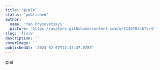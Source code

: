 ```yaml
---
title: 'фівів'
status: 'published'
author:
  name: 'Yan Prysovetskyi'
  picture: 'https://avatars.githubusercontent.com/u/114078546?v=4'
slug: 'fiviv'
description: ''
coverImage: ''
publishedAt: '2024-02-07T12:47:47.078Z'
---
```


фіві